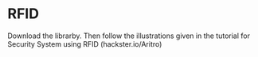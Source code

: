 # RFID
Download the librarby. Then follow the illustrations given in the tutorial for Security System using RFID (hackster.io/Aritro)
